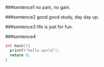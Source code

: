 ###sentence1
no pain, no gain.

###sentence2
good good study, day day up.

###sentence3
life is just for fun.

###sentence4
```C
int main(){
  printf("hello world");
  return 0;
}
```
